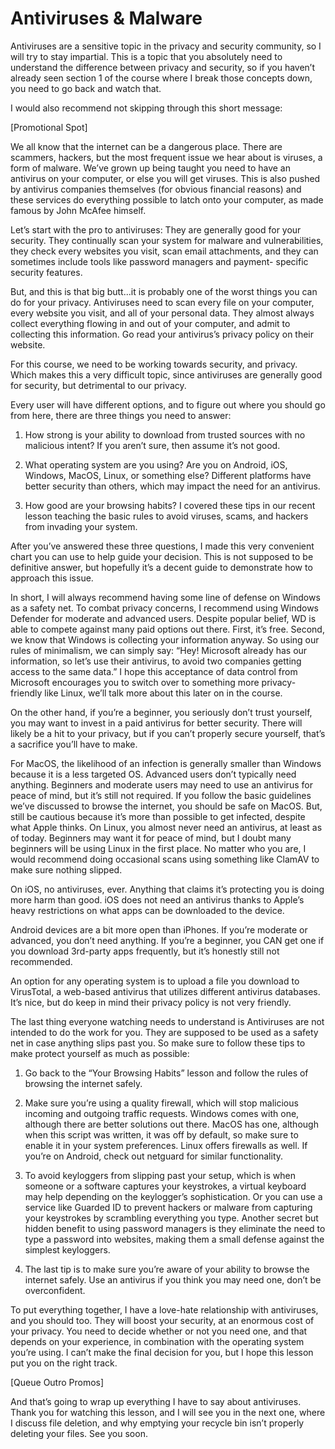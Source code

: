 # Antiviruses & Malware

Antiviruses are a sensitive topic in the privacy and security community, so I will
try to stay impartial. This is a topic that you absolutely need to understand the
difference between privacy and security, so if you haven’t already seen section 1
of the course where I break those concepts down, you need to go back and watch
that.

I would also recommend not skipping through this short message:

[Promotional Spot]

We all know that the internet can be a dangerous place. There are scammers,
hackers, but the most frequent issue we hear about is viruses, a form of malware.
We’ve grown up being taught you need to have an antivirus on your computer, or
else you will get viruses. This is also pushed by antivirus companies themselves
(for obvious financial reasons) and these services do everything possible to latch
onto your computer, as made famous by John McAfee himself.

Let’s start with the pro to antiviruses: They are generally good for your security.
They continually scan your system for malware and vulnerabilities, they check
every websites you visit, scan email attachments, and they can sometimes include
tools like password managers and payment- specific security features.

But, and this is that big butt...it is probably one of the worst things you can do for
your privacy. Antiviruses need to scan every file on your computer, every website
you visit, and all of your personal data. They almost always collect everything
flowing in and out of your computer, and admit to collecting this information. Go
read your antivirus’s privacy policy on their website.

For this course, we need to be working towards security, and privacy. Which
makes this a very difficult topic, since antiviruses are generally good for security,
but detrimental to our privacy.

Every user will have different options, and to figure out where you should go from
here, there are three things you need to answer:

1. How strong is your ability to download from trusted sources with no
malicious intent? If you aren’t sure, then assume it’s not good.

2. What operating system are you using? Are you on Android, iOS, Windows,
MacOS, Linux, or something else? Different platforms have better security
than others, which may impact the need for an antivirus.

3. How good are your browsing habits? I covered these tips in our recent
lesson teaching the basic rules to avoid viruses, scams, and hackers from
invading your system.

After you’ve answered these three questions, I made this very convenient chart
you can use to help guide your decision. This is not supposed to be definitive
answer, but hopefully it’s a decent guide to demonstrate how to approach this
issue.

In short, I will always recommend having some line of defense on Windows as a
safety net. To combat privacy concerns, I recommend using Windows Defender
for moderate and advanced users. Despite popular belief, WD is able to compete
against many paid options out there. First, it’s free. Second, we know that
Windows is collecting your information anyway. So using our rules of minimalism,
we can simply say: “Hey! Microsoft already has our information, so let’s use their
antivirus, to avoid two companies getting access to the same data.” I hope this
acceptance of data control from Microsoft encourages you to switch over to
something more privacy-friendly like Linux, we’ll talk more about this later on in
the course.

On the other hand, if you’re a beginner, you seriously don’t trust yourself, you
may want to invest in a paid antivirus for better security. There will likely be a hit
to your privacy, but if you can’t properly secure yourself, that’s a sacrifice you’ll
have to make.

For MacOS, the likelihood of an infection is generally smaller than Windows
because it is a less targeted OS. Advanced users don’t typically need anything.
Beginners and moderate users may need to use an antivirus for peace of mind,
but it’s still not required. If you follow the basic guidelines we’ve discussed to
browse the internet, you should be safe on MacOS. But, still be cautious because
it’s more than possible to get infected, despite what Apple thinks.
On Linux, you almost never need an antivirus, at least as of today. Beginners may
want it for peace of mind, but I doubt many beginners will be using Linux in the
first place. No matter who you are, I would recommend doing occasional scans
using something like ClamAV to make sure nothing slipped.

On iOS, no antiviruses, ever. Anything that claims it’s protecting you is doing
more harm than good. iOS does not need an antivirus thanks to Apple’s heavy
restrictions on what apps can be downloaded to the device.

Android devices are a bit more open than iPhones. If you’re moderate or
advanced, you don’t need anything. If you’re a beginner, you CAN get one if you
download 3rd-party apps frequently, but it’s honestly still not recommended.

An option for any operating system is to upload a file you download to
VirusTotal, a web-based antivirus that utilizes different antivirus databases. It’s
nice, but do keep in mind their privacy policy is not very friendly.

The last thing everyone watching needs to understand is Antiviruses are not
intended to do the work for you. They are supposed to be used as a safety net in
case anything slips past you. So make sure to follow these tips to make protect
yourself as much as possible:

1. Go back to the “Your Browsing Habits” lesson and follow the rules of
browsing the internet safely.

2. Make sure you’re using a quality firewall, which will stop malicious incoming
and outgoing traffic requests. Windows comes with one, although there are
better solutions out there. MacOS has one, although when this script was
written, it was off by default, so make sure to enable it in your system
preferences. Linux offers firewalls as well. If you’re on Android, check out
netguard for similar functionality.

3. To avoid keyloggers from slipping past your setup, which is when someone
or a software captures your keystrokes, a virtual keyboard may help
depending on the keylogger’s sophistication. Or you can use a service like
Guarded ID to prevent hackers or malware from capturing your keystrokes
by scrambling everything you type. Another secret but hidden benefit to
using password managers is they eliminate the need to type a password
into websites, making them a small defense against the simplest
keyloggers.

4. The last tip is to make sure you’re aware of your ability to browse the
internet safely. Use an antivirus if you think you may need one, don’t be
overconfident.

To put everything together, I have a love-hate relationship with antiviruses, and
you should too. They will boost your security, at an enormous cost of your
privacy. You need to decide whether or not you need one, and that depends on
your experience, in combination with the operating system you’re using. I can’t
make the final decision for you, but I hope this lesson put you on the right track.

[Queue Outro Promos]

And that’s going to wrap up everything I have to say about antiviruses. Thank you
for watching this lesson, and I will see you in the next one, where I discuss file
deletion, and why emptying your recycle bin isn’t properly deleting your files. See
you soon.